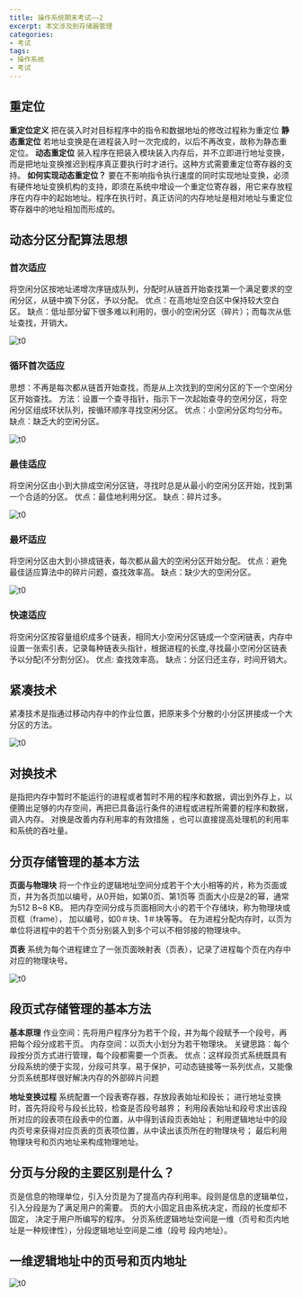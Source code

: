 ```yaml
---
title: 操作系统期末考试——2
excerpt: 本文涉及到存储器管理
categories:
- 考试
tags:
- 操作系统
- 考试
---
```


## 重定位
**重定位定义**
把在装入时对目标程序中的指令和数据地址的修改过程称为重定位
**静态重定位**
若地址变换是在进程装入时一次完成的，以后不再改变，故称为静态重定位。
**动态重定位**
装入程序在把装入模块装入内存后，并不立即进行地址变换，而是把地址变换推迟到程序真正要执行时才进行。这种方式需要重定位寄存器的支持。
**如何实现动态重定位？**
要在不影响指令执行速度的同时实现地址变换，必须有硬件地址变换机构的支持，即须在系统中增设一个重定位寄存器，用它来存放程序在内存中的起始地址。程序在执行时，真正访问的内存地址是相对地址与重定位寄存器中的地址相加而形成的。

## 动态分区分配算法思想
### 首次适应
将空闲分区按地址递增次序链成队列，分配时从链首开始查找第一个满足要求的空闲分区，从链中摘下分区，予以分配。
优点：在高地址空白区中保持较大空白区。
缺点：低址部分留下很多难以利用的，很小的空闲分区（碎片）；而每次从低址查找，开销大。

![t0](https://api2.mubu.com/v3/document_image/9f19a4d5-2832-49d2-b257-e81e39e81968-3807603.jpg)

### 循环首次适应
思想：不再是每次都从链首开始查找，而是从上次找到的空闲分区的下一个空闲分区开始查找。
方法：设置一个查寻指针，指示下一次起始查寻的空闲分区，将空闲分区组成环状队列，按循环顺序寻找空闲分区。
优点：小空闲分区均匀分布。
缺点：缺乏大的空闲分区。

![t0](https://api2.mubu.com/v3/document_image/d57072cd-bf6c-40fa-99d9-cea1021d2d27-3807603.jpg)

### 最佳适应
将空闲分区由小到大排成空闲分区链，寻找时总是从最小的空闲分区开始，找到第一个合适的分区。
优点：最佳地利用分区。
缺点：碎片过多。
 
![t0](https://api2.mubu.com/v3/document_image/1ba169b8-7253-4ad3-af3f-a92e2a299a22-3807603.jpg)

### 最坏适应
将空闲分区由大到小排成链表，每次都从最大的空闲分区开始分配。
优点：避免最佳适应算法中的碎片问题，查找效率高。
缺点：缺少大的空闲分区。
 
![t0](https://api2.mubu.com/v3/document_image/6ebf606b-a767-411c-9e78-042d318eb32c-3807603.jpg) 

### 快速适应
将空闲分区按容量组织成多个链表，相同大小空闲分区链成一个空闲链表，内存中设置一张索引表，记录每种链表头指针，根据进程的长度,寻找最小空闲分区链表予以分配(不分割分区)。
优点: 查找效率高。
缺点：分区归还主存，时间开销大。

## 紧凑技术
紧凑技术是指通过移动内存中的作业位置，把原来多个分散的小分区拼接成一个大分区的方法。

![t0](https://api2.mubu.com/v3/document_image/85285835-81d0-42f1-90e8-a38ea28ec1b3-3807603.jpg) 

## 对换技术
是指把内存中暂时不能运行的进程或者暂时不用的程序和数据，调出到外存上，以便腾出足够的内存空间，再把已具备运行条件的进程或进程所需要的程序和数据，调入内存。
对换是改善内存利用率的有效措施 ，也可以直接提高处理机的利用率和系统的吞吐量。

## 分页存储管理的基本方法
**页面与物理块**
将一个作业的逻辑地址空间分成若干个大小相等的片，称为页面或页，并为各页加以编号，从0开始，如第0页、第1页等
页面大小应是2的幂，通常为512 B~8 KB。
把内存空间分成与页面相同大小的若干个存储块，称为物理块或页框（frame）， 加以编号，如0＃块、1＃块等等。
在为进程分配内存时，以页为单位将进程中的若干个页分别装入到多个可以不相邻接的物理块中。

**页表**
系统为每个进程建立了一张页面映射表（页表），记录了进程每个页在内存中对应的物理块号。

![t0](https://api2.mubu.com/v3/document_image/9d2a12f8-995e-4925-961f-61460bc5d4c1-3807603.jpg)

## 段页式存储管理的基本方法
**基本原理**
作业空间：先将用户程序分为若干个段，并为每个段赋予一个段号，再把每个段分成若干页。
内存空间：以页大小划分为若干物理块。
关键思路：每个段按分页方式进行管理，每个段都需要一个页表。
优点：这样段页式系统既具有分段系统的便于实现，分段可共享，易于保护，可动态链接等一系列优点，又能像分页系统那样很好解决内存的外部碎片问题

**地址变换过程**
系统配置一个段表寄存器，存放段表始址和段长；
进行地址变换时，首先将段号与段长比较，检查是否段号越界；
利用段表始址和段号求出该段所对应的段表项在段表中的位置，从中得到该段页表始址；
利用逻辑地址中的段内页号来获得对应页表的页表项位置，从中读出该页所在的物理块号；
最后利用物理块号和页内地址来构成物理地址。

## 分页与分段的主要区别是什么？
页是信息的物理单位，引入分页是为了提高内存利用率。段则是信息的逻辑单位，引入分段是为了满足用户的需要。 
页的大小固定且由系统决定，而段的长度却不固定， 决定于用户所编写的程序。
分页系统逻辑地址空间是一维（页号和页内地址是一种规律性），分段逻辑地址空间是二维（段号 段内地址）。

## 一维逻辑地址中的页号和页内地址

![t0](https://api2.mubu.com/v3/document_image/6dd1fa91-5e65-4116-a625-d7aad66015fd-3807603.jpg) 

